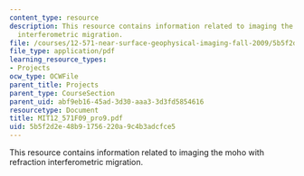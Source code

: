 ```yaml
---
content_type: resource
description: This resource contains information related to imaging the moho with refraction
  interferometric migration.
file: /courses/12-571-near-surface-geophysical-imaging-fall-2009/5b5f2d2e48b91756220a9c4b3adcfce5_MIT12_571F09_pro9.pdf
file_type: application/pdf
learning_resource_types:
- Projects
ocw_type: OCWFile
parent_title: Projects
parent_type: CourseSection
parent_uid: abf9eb16-45ad-3d30-aaa3-3d3fd5854616
resourcetype: Document
title: MIT12_571F09_pro9.pdf
uid: 5b5f2d2e-48b9-1756-220a-9c4b3adcfce5
---
```

This resource contains information related to imaging the moho with refraction interferometric migration.

